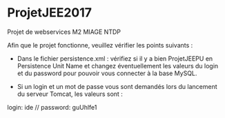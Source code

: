 # ProjetJEE2017

Projet de webservices M2 MIAGE NTDP

Afin que le projet fonctionne, veuillez vérifier les points suivants :

- Dans le fichier persistence.xml : vérifiez si il y a bien ProjetJEEPU en Persistence Unit Name et changez éventuellement les
valeurs du login et du password pour pouvoir vous connecter à la base MySQL.

- Si un login et un mot de passe vous sont demandés lors du lancement du serveur Tomcat, les valeurs sont :

login: ide // 
password: guUhlfe1
